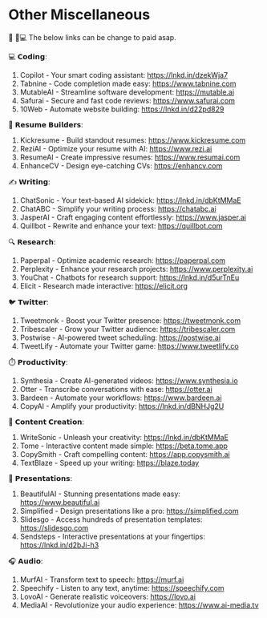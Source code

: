 # Other Miscellaneous

📄 🚀💻 The below links can be change to paid asap.

 💻 𝗖𝗼𝗱𝗶𝗻𝗴:
1. Copilot - Your smart coding assistant: https://lnkd.in/dzekWja7
1. Tabnine - Code completion made easy: https://www.tabnine.com
1. MutableAI - Streamline software development: https://mutable.ai
1. Safurai - Secure and fast code reviews: https://www.safurai.com
1. 10Web - Automate website building: https://lnkd.in/d22pd829

📄 𝗥𝗲𝘀𝘂𝗺𝗲 𝗕𝘂𝗶𝗹𝗱𝗲𝗿𝘀:
1. Kickresume - Build standout resumes: https://www.kickresume.com
1. ReziAI - Optimize your resume with AI: https://www.rezi.ai
1. ResumeAI - Create impressive resumes: https://www.resumai.com
1. EnhanceCV - Design eye-catching CVs: https://enhancv.com

✍️ 𝗪𝗿𝗶𝘁𝗶𝗻𝗴:
1. ChatSonic - Your text-based AI sidekick: https://lnkd.in/dbKtMMaE
1. ChatABC - Simplify your writing process: https://chatabc.ai
1. JasperAI - Craft engaging content effortlessly: https://www.jasper.ai
1. Quillbot - Rewrite and enhance your text: https://quillbot.com


🔍 𝗥𝗲𝘀𝗲𝗮𝗿𝗰𝗵:
1. Paperpal - Optimize academic research: https://paperpal.com
1. Perplexity - Enhance your research projects: https://www.perplexity.ai
1. YouChat - Chatbots for research support: https://lnkd.in/d5urTnEu
1. Elicit - Research made interactive: https://elicit.org

🐦 𝗧𝘄𝗶𝘁𝘁𝗲𝗿:
1. Tweetmonk - Boost your Twitter presence: https://tweetmonk.com
1. Tribescaler - Grow your Twitter audience: https://tribescaler.com
1. Postwise - AI-powered tweet scheduling: https://postwise.ai
1. TweetLify - Automate your Twitter game: https://www.tweetlify.co

⏱️ 𝗣𝗿𝗼𝗱𝘂𝗰𝘁𝗶𝘃𝗶𝘁𝘆:
1. Synthesia - Create AI-generated videos: https://www.synthesia.io
1. Otter - Transcribe conversations with ease: https://otter.ai
1. Bardeen - Automate your workflows: https://www.bardeen.ai
1. CopyAI - Amplify your productivity: https://lnkd.in/dBNHJg2U

🎨 𝗖𝗼𝗻𝘁𝗲𝗻𝘁 𝗖𝗿𝗲𝗮𝘁𝗶𝗼𝗻:
1. WriteSonic - Unleash your creativity: https://lnkd.in/dbKtMMaE
1. Tome - Interactive content made simple: https://beta.tome.app
1. CopySmith - Craft compelling content: https://app.copysmith.ai
1. TextBlaze - Speed up your writing: https://blaze.today

🎥 𝗣𝗿𝗲𝘀𝗲𝗻𝘁𝗮𝘁𝗶𝗼𝗻𝘀:
1. BeautifulAI - Stunning presentations made easy: https://www.beautiful.ai
1. Simplified - Design presentations like a pro: https://simplified.com
1. Slidesgo - Access hundreds of presentation templates: https://slidesgo.com
1. Sendsteps - Interactive presentations at your fingertips: https://lnkd.in/d2bJi-h3

🎧 𝗔𝘂𝗱𝗶𝗼:
1. MurfAI - Transform text to speech: https://murf.ai
1. Speechify - Listen to any text, anytime: https://speechify.com
1. LovoAI - Generate realistic voiceovers: https://lovo.ai
1. MediaAI - Revolutionize your audio experience: https://www.ai-media.tv
